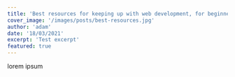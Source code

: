 ```yaml
---
title: 'Best resources for keeping up with web development, for beginners and experts alike'
cover_image: '/images/posts/best-resources.jpg'
author: 'adam'
date: '18/03/2021'
excerpt: 'Test excerpt'
featured: true
---
```

lorem ipsum